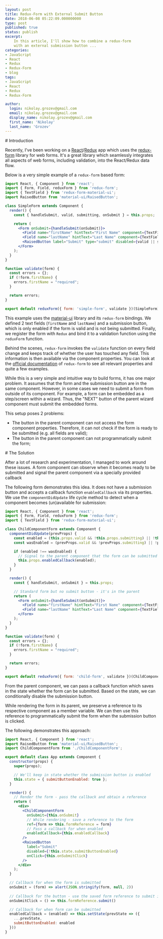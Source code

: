 ```yaml
---
layout: post
title: Redux-Form with External Submit Button
date: 2018-06-08 05:22:09.000000000
type: post
published: true
status: publish
excerpt: 
    In this article, I'll show how to combine a redux-form
    with an external submission button ... 
categories:
- JavaScript
- React
- Redux
- Redux-Form
- blog
tags:
- JavaScript
- React
- Redux
- Redux-Form

author:
  login: nikolay.grozev@gmail.com
  email: nikolay.grozev@gmail.com
  display_name: nikolay.grozev@gmail.com
  first_name: 'Nikolay'
  last_name: 'Grozev'
---
```


<div id='introduction'/>
# Introduction

Recently, I've been working on a [React](https://reactjs.org/)/[Redux](https://redux.js.org/)
app which uses the [redux-form](https://redux-form.com/) library for web forms.
It's a great library which seamlessly integrates all aspects of web forms, including validation, 
into the React/Redux data flow.

Below is a very simple example of a `redux-form` based form:

```jsx
import React, { Component } from 'react';
import { Form, Field, reduxForm } from 'redux-form';
import { TextField } from 'redux-form-material-ui';
import RaisedButton from 'material-ui/RaisedButton';

class SimpleForm extends Component {
  render() {
    const { handleSubmit, valid, submitting, onSubmit } = this.props;

    return (
      <Form onSubmit={handleSubmit(onSubmit)}>
        <Field name="firstName" hintText="First Name" component={TextField} fullWidth />
        <Field name="lastName" hintText="Last Name" component={TextField} fullWidth />
        <RaisedButton label="Submit" type="submit" disabled={valid || submitting} />
      </Form>
    );
  }
}

function validate(form) {
  const errors = {};
  if (!form.firstName) {
    errors.firstName = "required";
  }

  return errors;
}

export default reduxForm({ form: 'simple-form', validate })(SimpleForm);
```

This example uses the [material-ui](https://material-ui.com/) library
and its `redux-form` bindings. We defined 2 text fields (`firstName` and `lastName`)
and a submission button, which is only enabled if the form is valid and is not being submitted.
Finally, we register the form with `Redux` and bind it to a validation function using the
`reduxForm` function.

Behind the scenes, `redux-form` invokes the `validate` function 
on every field change and keeps track of whether the user has touched any field.
This information is then available via the component properties.
You can look at the [official documentation](https://redux-form.com/) of `redux-form`
to see all relevant properties and quite a few examples.

While this is a very simple and intuitive way to build forms, it has one major problem.
It assumes that the form and the submission button are in the same component.
However, in some cases we need to submit a form from outside of its component.
For example, a form can be embedded as a step/screen within a wizard.
Thus, the "NEXT" button of the parent wizard component must submit the embedded forms.

This setup poses 2 problems:

- The button in the parent component can not access the form component properties. Therefore, it can not check if the form is ready to be submitted (e.g. all fields are valid);
- The button in the parent component can not programmatically submit the form;


<div id='solution'/>
# The Solution

After a lot of research and experimentation, I managed to work around these issues.
A form component can observe when it becomes ready to be submitted and signal
the parent component via a specially provided callback

The following form demonstrates this idea. It does not have a submission button and 
accepts a callback function `enabledCallback` via its properties. We use the `componentDidUpdate`
life cycle method to detect when a component becomes (un)available for submission:

```jsx
import React, { Component } from 'react';
import { Form, Field, reduxForm } from 'redux-form';
import { TextField } from 'redux-form-material-ui';

class ChildComponentForm extends Component {
  componentDidUpdate(prevProps) {
    const enabled = (this.props.valid && !this.props.submitting) || !this.props.anyTouched;
    const wasEnabled = (prevProps.valid && !prevProps.submitting) || !prevProps.anyTouched;

    if (enabled !== wasEnabled) {
      // Signal to the parent component that the form can be submitted
      this.props.enabledCallback(enabled);
    }
  }

  render() {
    const { handleSubmit, onSubmit } = this.props;

    // Standard form but no submit button - it's in the parent
    return (
      <Form onSubmit={handleSubmit(onSubmit)}>
        <Field name="firstName" hintText="First Name" component={TextField} fullWidth />
        <Field name="lastName" hintText="Last Name" component={TextField} fullWidth />
      </Form>
    );
  }
}

function validate(form) {
  const errors = {};
  if (!form.firstName) {
    errors.firstName = "required";
  }

  return errors;
}

export default reduxForm({ form: 'child-form', validate })(ChildComponentForm);
```

From the parent component, we can pass a callback function which saves in the state
whether the form can be submitted. Based on the state, we can conditionally
disable the submission button.

While rendering the form in its parent, we preserve a reference to its 
respective component as a member variable.
We can then use this reference to programmatically submit the form when
the submission button is clicked.

The following demonstrates this approach:

```jsx
import React, { Component } from 'react';
import RaisedButton from 'material-ui/RaisedButton';
import ChildComponentForm from './ChildComponentForm';

export default class App extends Component {
  constructor(props) {
    super(props);

    // We'll keep in state whether the submission button is enabled
    this.state = { submitButtonEnabled: true };
  }

  render() {
    // Render the form - pass the callback and obtain a reference
    return (
      <div>
        <ChildComponentForm
          onSubmit={this.onSubmit}
          // While rendering - save a reference to the form
          ref={form => this.formReference = form}
          // Pass a callback for when enabled
          enabledCallback={this.enabledCallback}
        />
        <RaisedButton
          label="Submit"
          disabled={!this.state.submitButtonEnabled}
          onClick={this.onSubmitClick}
        />
      </div>
    );
  }

  // Callback for when the form is submitted
  onSubmit = (form) => alert(JSON.stringify(form, null, 2))
  
  // Callback for the button - use the saved form reference to submit it 
  onSubmitClick = () => this.formReference.submit()

  // Callback for when form can be submitted
  enabledCallback = (enabled) => this.setState(prevState => ({
    ...prevState,
    submitButtonEnabled: enabled
  }))
}
```
